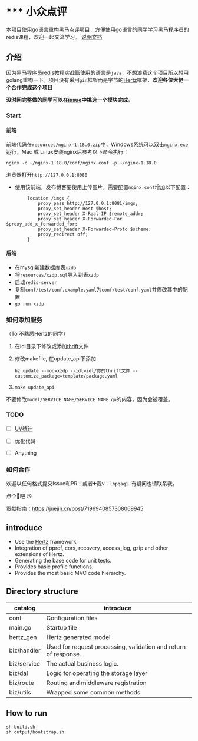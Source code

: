 # *** 小众点评

本项目使用go语言重构黑马点评项目，方便使用go语言的同学学习黑马程序员的redis课程，欢迎一起交流学习。
[说明文档](./doc/xzdp.md)

## 介绍

因为[黑马程序员redis教程实战篇](https://www.bilibili.com/video/BV1cr4y1671t?p=24  )使用的语言是`java`，不想浪费这个项目所以想用golang重构一下。项目没有采用`gin`框架而是字节的[Hertz](https://www.cloudwego.io/zh/docs/hertz/)框架，**欢迎各位大佬一个合作完成这个项目**  

**没时间完整做的同学可以在[issue](#TODO)中挑选一个模块完成。**  

### Start
#### 前端
前端代码在`resources/nginx-1.18.0.zip`中，Windows系统可以双击`nginx.exe`运行，Mac 或 Linux安装nginx后参考以下命令执行：
```shell
nginx -c ~/nginx-1.18.0/conf/nginx.conf -p ~/nginx-1.18.0
```

浏览器打开`http://127.0.0.1:8080`
* 使用该前端，发布博客要使用上传图片，需要配置`nginx.conf`增加以下配置：
```shell
        location /imgs {
            proxy_pass http://127.0.0.1:8081/imgs;
            proxy_set_header Host $host;
            proxy_set_header X-Real-IP $remote_addr;
            proxy_set_header X-Forwarded-For $proxy_add_x_forwarded_for;
            proxy_set_header X-Forwarded-Proto $scheme;
            proxy_redirect off;
        }
```
#### 后端 
- 在mysql新建数据库表`xzdp`  
- 将`resources/xzdp.sql`导入到表`xzdp`  
- 启动`redis-server`    
- 复制`conf/test/conf.example.yaml`为`conf/test/conf.yaml`并修改其中的配置  
- `go run xzdp`

### 如何添加服务

（To 不熟悉Hertz的同学）  

1. 在idl目录下修改或添加[thrift](https://www.cloudwego.io/zh/docs/hertz/tutorials/toolkit/)文件

2. 修改makefile, 在update_api下添加

	`hz update --mod=xzdp --idl=idl/你的thrift文件 --customize_package=template/package.yaml`

3. `make update_api`

不要修改`model/SERVICE_NAME/SERVICE_NAME.go`的内容，因为会被覆盖。  

### TODO

- [ ] [UV统计](https://github.com/lhpqaq/xzdp-go/issues/9)

- [ ] 优化代码

- [ ] Anything

	


### 如何合作

欢迎以任何格式提交Issue和PR！或者➕我v：`lhpqaq1`. 有疑问也请联系我。   

点个🌟吧 😘   

贡献指南：https://juejin.cn/post/7196940857308069945  



## introduce 

- Use the [Hertz](https://github.com/cloudwego/hertz/) framework
- Integration of pprof, cors, recovery, access_log, gzip and other extensions of Hertz.
- Generating the base code for unit tests.
- Provides basic profile functions.
- Provides the most basic MVC code hierarchy.

## Directory structure

|  catalog   | introduce  |
|  ----  | ----  |
| conf  | Configuration files |
| main.go  | Startup file |
| hertz_gen  | Hertz generated model |
| biz/handler  | Used for request processing, validation and return of response. |
| biz/service  | The actual business logic. |
| biz/dal  | Logic for operating the storage layer |
| biz/route  | Routing and middleware registration |
| biz/utils  | Wrapped some common methods |

## How to run

```shell
sh build.sh
sh output/bootstrap.sh
```
